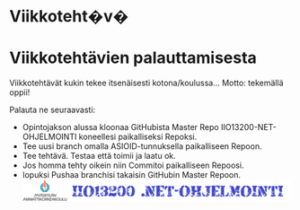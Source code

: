 Viikkoteht�v� 
======

Viikkotehtävien palauttamisesta
====
Viikkotehtävät kukin tekee itsenäisesti kotona/koulussa... Motto: tekemällä oppii!
   
Palauta ne seuraavasti:
- Opintojakson alussa kloonaa GitHubista Master Repo IIO13200-NET-OHJELMOINTI koneellesi paikalliseksi Repoksi.
- Tee uusi branch omalla ASIOID-tunnuksella paikalliseen Repoon.
-  Tee tehtävä. Testaa että toimii ja laatu ok.
-  Jos homma tehty oikein niin Commitoi paikalliseen Repoosi.
-  lopuksi Pushaa branchisi takaisin GitHubin Master Repoon.
![Alt text](/images/kuva.png "kuva")

